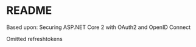 # README

Based upon: Securing ASP.NET Core 2 with OAuth2 and OpenID Connect

Omitted refreshtokens
